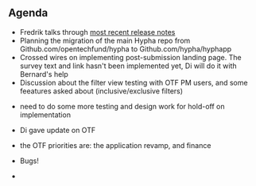 ## Agenda

* Fredrik talks through [most recent release notes](https://github.com/HyphaApp/hypha/releases/tag/v1.40.19)
* Planning the migration of the main Hypha repo from Github.com/opentechfund/hypha to Github.com/hypha/hyphapp
* Crossed wires on implementing post-submission landing page. The survey text and link hasn't been implemented yet, Di will do it with Bernard's help 
* Discussion about the filter view testing with OTF PM users, and some feeatures asked about (inclusive/exclusive filters)
- need to do some more testing and design work for hold-off on implementation 
* Di gave update on OTF
- the OTF priorities are: the application revamp, and finance
* Bugs!
- 